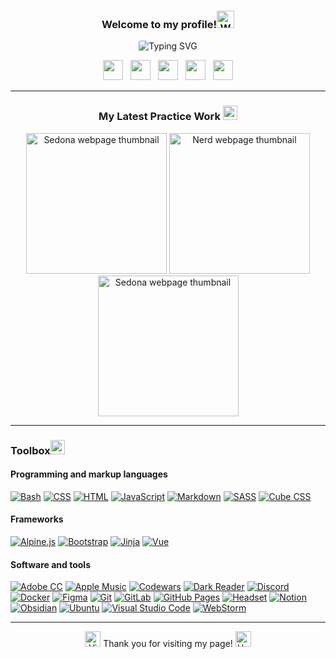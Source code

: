 <h3 align="center">Welcome to my profile!<img src="https://raw.githubusercontent.com/Tarikul-Islam-Anik/Animated-Fluent-Emojis/master/Emojis/Hand%20gestures/Waving%20Hand.png" alt="Waving Hand" width="28"></h3>

<!-- Typing SVG by DenverCoder1 - https://github.com/DenverCoder1/readme-typing-svg -->

<p align="center"">
  <img style="border-radius: 3px; src="https://readme-typing-svg.demolab.com?font=Fira+Code&size=17&pause=1000&center=true&vCenter=true&color=DEDEDE&background=0b0c10&width=235&lines=Front-end+web+developer;Design+experience+6y.;Always+learning" alt="Typing SVG">
 </p>
  
 <!-- Social icons section -->
  
 <p align="center">
  <a href="www.linkedin.com/in/dmitrii-gherastovschi">
  <img width="32px" src="https://raw.githubusercontent.com/gauravghongde/social-icons/master/SVG/Color/LinkedIN.svg" /></a>
  &#8287;
<a href="https://join.slack.com/t/gherbettoslack/shared_invite/zt-1h78lj442-_c2xxgEi52jZCI5~EPmUQA">
  <img width="32px" src="https://raw.githubusercontent.com/gauravghongde/social-icons/master/SVG/Color/Slack.svg" /></a>
  &#8287;
<a href="https://gherbetto.t.me">
  <img width="32px" src="https://raw.githubusercontent.com/gauravghongde/social-icons/master/SVG/Color/Telegram.svg" /></a>
  &#8287;
<a href="https://discord.gg/qxbAhFaTRs">
  <img width="32px" src="https://raw.githubusercontent.com/gauravghongde/social-icons/master/SVG/Color/Discord.svg" /></a>
  &#8287;
<a href="https://www.behance.net/dgherastovschi">
  <img width="32px" src="https://raw.githubusercontent.com/gauravghongde/social-icons/master/SVG/Color/Behance.svg" /></a>
</p>  

<hr>

<h3 align="center">My Latest Practice Work <img src="https://raw.githubusercontent.com/Tarikul-Islam-Anik/Animated-Fluent-Emojis/master/Emojis/Objects/Hammer%20and%20Wrench.png" alt="Hammer and Wrench" width="23" height="23" /></h3>

<p align="center">
<a href="https://gherbetto.github.io/sedona"><img height="225px" alt="Sedona webpage thumbnail" src="https://user-images.githubusercontent.com/20890643/200444458-dd8007e2-bc0b-4d99-ada8-ff5b0c648896.png"></a>
<a href="https://gherbetto.github.io/nerds/"><img height="225px" alt="Nerd webpage thumbnail" src="https://user-images.githubusercontent.com/20890643/193714544-aaf0e157-7444-4ef2-9bfc-2775dce44af5.jpeg"></a>
<a href="https://gherbetto.github.io/sedona"><img height="225px" alt="Sedona webpage thumbnail" src="https://user-images.githubusercontent.com/20890643/193713167-3bea9807-2054-49a8-8248-7bdb5a685c79.jpeg"></a>
</p>

<hr>

<h3>Toolbox<img src="https://raw.githubusercontent.com/Tarikul-Islam-Anik/Animated-Fluent-Emojis/master/Emojis/Objects/Toolbox.png" alt="Toolbox" width="23" height="23" /></h3>

#### Programming and markup languages

<p>
    <a href="#"><img alt="Bash" src="https://img.shields.io/badge/Bash-121011.svg?logo=gnu-bash&logoColor=white"></a>
    <a href="https://github.com/search?q=user%3Agherbetto+language%3Acss&type=code"><img alt="CSS" src="https://img.shields.io/badge/CSS-1572B6.svg?logo=css3&logoColor=white"></a>
    <a href="https://github.com/search?q=user%3Agherbetto+language%3Ahtml&type=code"><img alt="HTML" src="https://img.shields.io/badge/HTML-E34F26.svg?logo=html5&logoColor=white"></a>
    <a href="https://github.com/search?q=user%3Agherbetto+language%3Ajavascript&type=code"><img alt="JavaScript" src="https://img.shields.io/badge/JavaScript-F7DF1E.svg?logo=javascript&logoColor=black"></a>
    <a href="https://github.com/search?q=user%3Agherbetto+language%3Amarkdown&type=code"><img alt="Markdown" src="https://img.shields.io/badge/Markdown-%23000000.svg?logo=markdown&logoColor=white"></a>
    <a href="https://github.com/search?q=user%3Agherbetto+language%3Ascss&type=code"><img alt="SASS" src="https://img.shields.io/badge/SASS-hotpink.svg?logo=SASS&logoColor=white"></a>
    <a href="#"><img alt="Cube CSS" src="https://custom-icon-badges.demolab.com/badge/Cube CSS-white?logoColor=black&logo=cubecss"></a>
</p>

#### Frameworks

<p>
    <a href="#"><img alt="Alpine.js" src="https://custom-icon-badges.demolab.com/badge/Alpine.js-gray?logoColor=white&logo=Alpine.js"></a>
    <a href="#"><img alt="Bootstrap" src="https://img.shields.io/badge/Bootstrap-7952B3.svg?logo=bootstrap&logoColor=white"></a>
    <a href="#"><img alt="Jinja" src="https://img.shields.io/badge/Jinja-white.svg?logo=Jinja&logoColor=black"></a>
<!--     <a href="#"><img alt="React" src="https://img.shields.io/badge/React-20232a.svg?logo=react&logoColor=%2361DAFB"></a> -->
    <a href="#"><img alt="Vue" src="https://img.shields.io/badge/Vue.js-%2335495e.svg?logo=vuedotjs&logoColor=%234FC08D"></a>
</p>

<!-- 

    Badges that i used, thanks to this repo! https://github.com/Ileriayo/markdown-badges 
    also custom badge for the missing logos, was possible with https://custom-icon-badges.demolab.com/ by https://github.com/DenverCoder1

-->

#### Software and tools

<p>
    <a href="#"><img alt="Adobe CC" src="https://img.shields.io/badge/Adobe%20Creative%20Cloud-DA1F26.svg?logo=Adobe%20Creative%20Cloud&logoColor=white"></a>
    <a href="https://music.apple.com/profile/gherbetto"><img alt="Apple Music" src="https://img.shields.io/badge/Apple_Music-9933CC?logo=apple-music&logoColor=white"></a>
    <a href="https://www.codewars.com/users/gherbetto"><img alt="Codewars" src="https://img.shields.io/badge/Codewars-B1361E?logo=codewars&logoColor=grey)"></a>
    <a href="#"><img alt="Dark Reader" src="https://img.shields.io/badge/-Dark%20Reader-141E24?logo=dark-reader&logoColor=white"></a>
    <a href="#"><img alt="Discord" src="https://img.shields.io/badge/-Discord-5865F2.svg?logo=discord&logoColor=white"></a>
    <a href="#"><img alt="Docker" src="https://img.shields.io/badge/Docker-%230db7ed.svg?logo=docker&logoColor=white"></a>
    <a href="#"><img alt="Figma" src="https://img.shields.io/badge/Figma-%23F24E1E.svg?&logo=figma&logoColor=white"></a>
    <a href="#"><img alt="Git" src="https://img.shields.io/badge/Git-F05033.svg?logo=git&logoColor=white"></a>
    <a href="https://gitlab.com/gherbetto"><img alt="GitLab" src="https://img.shields.io/badge/GitLab-%23181717.svg?logo=gitlab&logoColor=white"></a>
    <a href="#"><img alt="GitHub Pages" src="https://img.shields.io/badge/GitHub%20Pages-327FC7.svg?logo=github&logoColor=white"></a>
    <a href="https://headsetapp.co/"><img alt="Headset" src="https://custom-icon-badges.demolab.com/badge/Headset-gray?logoColor=white&logo=Headset"></a>
    <a href="#"><img alt="Notion" src="https://img.shields.io/badge/Notion-010101.svg?logo=notion&logoColor=white"></a>
    <a href="https://obsidian.md/"><img alt="Obsidian" src="https://custom-icon-badges.demolab.com/badge/Obsidian-7952B3?logoColor=white&logo=Obsidian"></a>
    <a href="#"><img alt="Ubuntu" src="https://img.shields.io/badge/Ubuntu-E95420?logo=ubuntu&logoColor=white"></a>
    <a href="#"><img alt="Visual Studio Code" src="https://img.shields.io/badge/Visual%20Studio%20Code-0078d7.svg?logo=visual-studio-code&logoColor=white"></a>  
  <a href="#"><img alt="WebStorm" src="https://img.shields.io/badge/WebStorm-143?logo=webstorm&logoColor=white&color=black"></a>
</p>

<hr>

<p align="center">
<img src="https://raw.githubusercontent.com/Tarikul-Islam-Anik/Animated-Fluent-Emojis/master/Emojis/Hand%20gestures/Victory%20Hand.png" alt="Victory Hand" width="25" height="25" />
  Thank you for visiting my page!
  <img src="https://raw.githubusercontent.com/Tarikul-Islam-Anik/Animated-Fluent-Emojis/master/Emojis/Hand%20gestures/Heart%20Hands.png" alt="Heart Hands" width="25" height="25" /> 
  </p>
